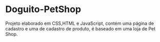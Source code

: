 # Doguito-PetShop

Projeto elaborado em CSS,HTML e JavaScript, contém uma página de cadastro e uma de cadastro de produto, é baseado em uma loja de Pet Shop.



